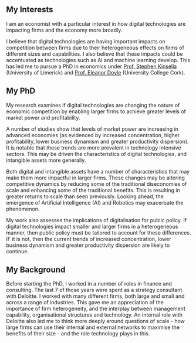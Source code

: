 ## My Interests
I am an economist with a particular interest in how digital technologies are impacting firms and the economy more broadly. 

I believe that digital technologies are having important impacts on competition between firms due to their heterogeneous effects on firms of different sizes and capabilities. I also believe that these impacts could be accentuated as technologies such as AI and machine learning develop. This has led me to pursue a PhD in economics under [Prof. Stephen Kinsella](https://twitter.com/stephenkinsella?ref_src=twsrc%5Egoogle%7Ctwcamp%5Eserp%7Ctwgr%5Eauthor) (University of Limerick) and [Prof. Eleanor Doyle](https://www.cubsucc.com/faculty-directory/dr-eleanor-doyle/) (University College Cork).

## My PhD
My research examines if digital technologies are changing the nature of economic competition by enabling larger firms to achieve greater levels of market power and profitability.

A number of studies show that levels of market power are increasing in advanced economies (as evidenced by increased concentration, higher profitability, lower business dynamism and greater productivity dispersion). It is notable that these trends are more prevalent in technology intensive sectors. This may be driven the characteristics of digital technologies, and intangible assets more generally.

Both digital and intangible assets have a number of characteristics that may make them more impactful in larger firms. These changes may be altering competitive dynamics by reducing some of the traditional diseconomies of scale and enhancing some of the traditional benefits. This is resulting in greater returns to scale than seen previously. Looking ahead, the emergence of Artificial Intelligence (AI) and Robotics may exacerbate the phenomenon.

My work also assesses the implications of digitalisation for public policy. If digital technologies impact smaller and larger firms in a heterogeneous manner, then public policy must be tailored to account for these differences. IF it is not, then the current trends of increased concentration, lower business dynamism and greater productivity dispersion are likely to continue.

## My Background
Before starting the PhD, I worked in a number of roles in finance and consulting. The last 7 of those years were spent as a strategy consultant with Deloitte. I worked with many different firms, both large and small and across a range of industries. This gave me an appreciation of the importance of firm heterogeneity, and the interplay between management capability, organisational structures and technology. An internal role with Deloitte also led me to think more deeply around questions of scale - how large firms can use their internal and external networks to maximise the benefits of their size - and the role technology plays in this.
